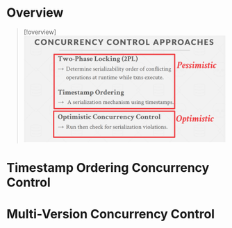 # Overview
> [!overview]
> ![](2_Concurrency_Control_Theory.assets/image-20240514161654011.png)



# Timestamp Ordering Concurrency Control






# Multi-Version Concurrency Control